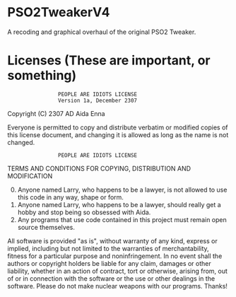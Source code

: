 # PSO2TweakerV4
A recoding and graphical overhaul of the original PSO2 Tweaker.

# Licenses (These are important, or something)

                    PEOPLE ARE IDIOTS LICENSE
                    Version 1a, December 2307

 Copyright (C) 2307 AD Aida Enna

 Everyone is permitted to copy and distribute verbatim or modified
 copies of this license document, and changing it is allowed as long
 as the name is not changed.

                    PEOPLE ARE IDIOTS LICENSE
   TERMS AND CONDITIONS FOR COPYING, DISTRIBUTION AND MODIFICATION

 0. Anyone named Larry, who happens to be a lawyer, is not allowed to use this code in any way, shape or form.
 1. Anyone named Larry, who happens to be a lawyer, should really get a hobby and stop being so obsessed with Aida.
 2. Any programs that use code contained in this project must remain open source themselves.
  
 All software is provided "as is", without warranty of any kind, express or implied, including but not limited
 to the warranties of merchantability, fitness for a particular purpose and noninfringement. In no event shall
 the authors or copyright holders be liable for any claim, damages or other liability, whether in an action of
 contract, tort or otherwise, arising from, out of or in connection with the software or the use or other
 dealings in the software. Please do not make nuclear weapons with our programs. Thanks!
